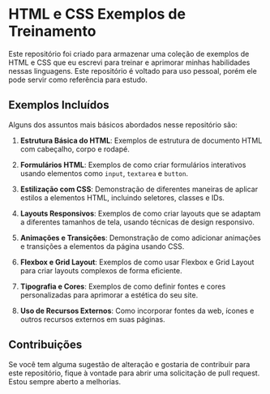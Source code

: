 # HTML e CSS Exemplos de Treinamento

Este repositório foi criado para armazenar uma coleção de exemplos de HTML e CSS que eu escrevi para treinar e aprimorar minhas habilidades nessas linguagens. Este repositório é voltado para uso pessoal, porém ele pode servir como referência para estudo.
## Exemplos Incluídos

Alguns dos assuntos mais básicos abordados nesse repositório são:

1. **Estrutura Básica do HTML**: Exemplos de estrutura de documento HTML com cabeçalho, corpo e rodapé.

2. **Formulários HTML**: Exemplos de como criar formulários interativos usando elementos como `input`, `textarea` e `button`.

3. **Estilização com CSS**: Demonstração de diferentes maneiras de aplicar estilos a elementos HTML, incluindo seletores, classes e IDs.

4. **Layouts Responsivos**: Exemplos de como criar layouts que se adaptam a diferentes tamanhos de tela, usando técnicas de design responsivo.

5. **Animações e Transições**: Demonstração de como adicionar animações e transições a elementos da página usando CSS.

6. **Flexbox e Grid Layout**: Exemplos de como usar Flexbox e Grid Layout para criar layouts complexos de forma eficiente.

7. **Tipografia e Cores**: Exemplos de como definir fontes e cores personalizadas para aprimorar a estética do seu site.

8. **Uso de Recursos Externos**: Como incorporar fontes da web, ícones e outros recursos externos em suas páginas.

## Contribuições

Se você tem alguma sugestão de alteração e gostaria de contribuir para este repositório, fique à vontade para abrir uma solicitação de pull request. Estou sempre aberto a melhorias.
